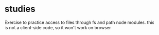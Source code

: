 # studies
Exercise to practice access to files through fs and path node modules.
this is not a client-side code, so it won't work on browser